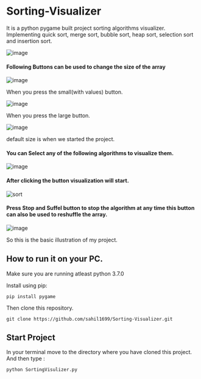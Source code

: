 # Sorting-Visualizer

It is a python pygame built project sorting algorithms visualizer.  Implementing quick sort, merge sort, bubble sort, heap sort, selection sort and insertion sort.

![image](https://user-images.githubusercontent.com/52308072/88684288-52621e80-d112-11ea-818e-7e4eed539f64.png)


#### Following Buttons can be used to change the size of the array

![image](https://user-images.githubusercontent.com/52308072/88691002-ec799500-d119-11ea-9504-599a0dbefc21.png)

When you press the small(with values) button.

![image](https://user-images.githubusercontent.com/52308072/88690846-b76d4280-d119-11ea-99f5-07e1e0807d28.png)

When you press the large button.

![image](https://user-images.githubusercontent.com/52308072/88691179-234fab00-d11a-11ea-9b54-bee02d2be371.png)

default size is when we started the project.

#### You can Select any of the following algorithms to visualize them.

![image](https://user-images.githubusercontent.com/52308072/88689940-bdaeef00-d118-11ea-85d5-4e8ca9a2ff8d.png)

#### After clicking the button visualization will start.

![sort](https://user-images.githubusercontent.com/52308072/88767783-baa71380-d197-11ea-89b2-9236ec08eb0a.gif)

#### Press Stop and Suffel button to stop the algorithm at any time this button can also be used to reshuffle the array.

![image](https://user-images.githubusercontent.com/52308072/88690503-5e051380-d119-11ea-8a25-eedf46bcd85b.png)

So this is the basic illustration of my project.

## How to run it on your PC.

Make sure you are running atleast python 3.7.0

Install using pip:
```
pip install pygame
```
Then clone this repository.
```
git clone https://github.com/sahil1699/Sorting-Visualizer.git
```

## Start Project
In your terminal move to the directory where you have cloned this project.
And then type :

```
python SortingVisulizer.py
```

